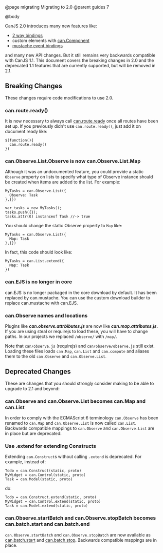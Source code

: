 @page migrating Migrating to 2.0
@parent guides 7

@body

CanJS 2.0 introduces many new features like:

 - [2 way bindings](../docs/can.view.bindings.can-value.html)
 - custom elements with [can.Component](../docs/can.Component.html)
 - [mustache event bindings](../docs/can.Component.html)

and many new API changes.  But it still remains very backwards compatible with
CanJS 1.1.  This document covers the breaking changes in 2.0 and the deprecated 1.1 features
that are currently supported, but will be removed in 2.1.

## Breaking Changes

These changes require code modifications to use 2.0.

### can.route.ready()

It is now necessary to always call [can.route.ready](../docs/can.route.html) once 
all routes have been set up. If you previously didn't 
use `can.route.ready()`, just add it on document ready like:

    $(function(){
      can.route.ready()
    })


### can.Observe.List.Observe is now can.Observe.List.Map

Although it was an undocumented feature, you could
provide a static `Observe` property on lists to
specify what type of Observe instance should be created
when items are added to the list.  For example:

    MyTasks = can.Observe.List({
      Observe: Task
    },{})

    var tasks = new MyTasks();
    tasks.push({});
    tasks.attr(0) instanceof Task //-> true
    
You should change the static Observe property to
`Map` like:

    MyTasks = can.Observe.List({
      Map: Task
    },{})

In fact, this code should look like:

    MyTasks = can.List.extend({
      Map: Task
    })

### can.EJS is no longer in core

can.EJS is no longer packaged in the core download by default. It has
been replaced by can.mustache. You
can use the custom download builder to replace can.mustache with 
can.EJS.

### can.Observe names and locations

Plugins like ___can.observe.attrbibutes.js___ are now like 
___can.map.attributes.js___.  If you are using steal or requirejs to
load these, you will have to change paths.  In our projects we
replaced `/observe/` with `/map/`.  

Note that `can/observe.js` (requirejs) and `can/observe/observe.js`
still exist.  Loading these files loads `can.Map`, `can.List` and
`can.compute` and aliases them to the old `can.Observe` and
`can.Observe.List`.

## Deprecated Changes

These are changes that you should strongly consider making to be able to upgrade 
to 2.1 and beyond:

### can.Observe and can.Observe.List becomes can.Map and can.List

In order to comply with the ECMAScript 6 terminology `can.Observe` has 
been renamed to `can.Map` and `can.Observe.List` is now 
called `can.List`. Backwards compatible mappings 
to `can.Observe` and `can.Observe.List` are in place 
but are deprecated.

### Use .extend for extending Constructs

Extending `can.Construct`s without calling `.extend` is 
deprecated.  For example, instead of:

    Todo = can.Construct(static, proto)
    MyWidget = can.Control(static, proto)
    Task = can.Model(static, proto)

do:

    Todo = can.Construct.extend(static, proto)
    MyWidget = can.Control.extend(static, proto)
    Task = can.Model.extend(static, proto)


### can.Observe.startBatch and can.Observe.stopBatch becomes can.batch.start and can.batch.end

`can.Observe.startBatch` 
and `can.Observe.stopBatch` are now available as [can.batch.start](../docs/can.batch.start.html) 
and [can.batch.stop](../docs/can.batch.stop.html). Backwards compatible mappings are in place.

